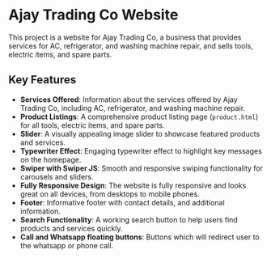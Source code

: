 # Ajay Trading Co Website

This project is a website for Ajay Trading Co, a business that provides services for AC, refrigerator, and washing machine repair, and sells tools, electric items, and spare parts.

## Key Features

- **Services Offered**: Information about the services offered by Ajay Trading Co, including AC, refrigerator, and washing machine repair.
- **Product Listings**: A comprehensive product listing page (`product.html`) for all tools, electric items, and spare parts.
- **Slider**: A visually appealing image slider to showcase featured products and services.
- **Typewriter Effect**: Engaging typewriter effect to highlight key messages on the homepage.
- **Swiper with Swiper JS**: Smooth and responsive swiping functionality for carousels and sliders.
- **Fully Responsive Design**: The website is fully responsive and looks great on all devices, from desktops to mobile phones.
- **Footer**: Informative footer with contact details, and additional information.
- **Search Functionality**: A working search button to help users find products and services quickly.
- **Call and Whatsapp floating buttons**: Buttons which will redirect user to the whatsapp or phone call.
